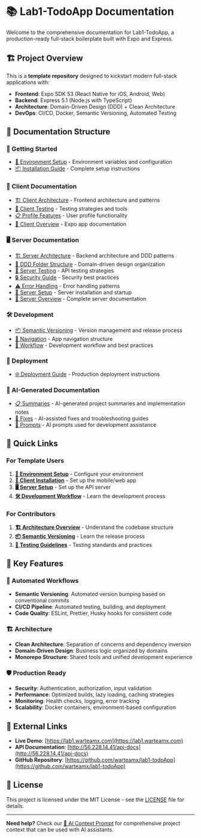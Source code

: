 # 📚 Lab1-TodoApp Documentation

Welcome to the comprehensive documentation for Lab1-TodoApp, a production-ready full-stack boilerplate built with Expo and Express.

## 🏗️ Project Overview

This is a **template repository** designed to kickstart modern full-stack applications with:

- **Frontend**: Expo SDK 53 (React Native for iOS, Android, Web)
- **Backend**: Express 5.1 (Node.js with TypeScript)
- **Architecture**: Domain-Driven Design (DDD) + Clean Architecture
- **DevOps**: CI/CD, Docker, Semantic Versioning, Automated Testing

## 📖 Documentation Structure

### 🚀 Getting Started

- [🔧 Environment Setup](./development/ENVIRONMENT_SETUP.md) - Environment variables and configuration
- [📦 Installation Guide](./client/INSTALLATION.md) - Complete setup instructions

### 📱 Client Documentation

- [🏗️ Client Architecture](./client/ARCHITECTURE.md) - Frontend architecture and patterns
- [🧪 Client Testing](./client/TESTING.md) - Testing strategies and tools
- [📋 Profile Features](./client/PROFILE_FEATURES.md) - User profile functionality
- [📖 Client Overview](./client/README-client.md) - Expo app documentation

### 🖥️ Server Documentation

- [🏗️ Server Architecture](./server/ARCHITECTURE.md) - Backend architecture and DDD patterns
- [📁 DDD Folder Structure](./server/DDD_FOLDER_STRUCTURE.md) - Domain-driven design organization
- [🧪 Server Testing](./server/TESTING.md) - API testing strategies
- [🔒 Security Guide](./server/SECURITY.md) - Security best practices
- [⚠️ Error Handling](./server/ERROR_HANDLING.md) - Error handling patterns
- [🚀 Server Setup](./server/SERVER_START.md) - Server installation and startup
- [📖 Server Overview](./server/README.md) - Complete server documentation

### 🛠️ Development

- [📦 Semantic Versioning](./development/SEMANTIC_VERSIONING.md) - Version management and release process
- [📱 Navigation](./development/navigation.md) - App navigation structure
- [🔄 Workflow](./WORKFLOW.md) - Development workflow and best practices

### 🚀 Deployment

- [🌐 Deployment Guide](./deployment/DEPLOYMENT.md) - Production deployment instructions

### 🤖 AI-Generated Documentation

- [📋 Summaries](./ai-generated/summaries/) - AI-generated project summaries and implementation notes
- [🔧 Fixes](./ai-generated/fixes/) - AI-assisted fixes and troubleshooting guides
- [💭 Prompts](./ai-generated/prompts/) - AI prompts used for development assistance

## 🎯 Quick Links

### For Template Users

1. **[🔧 Environment Setup](./development/ENVIRONMENT_SETUP.md)** - Configure your environment
2. **[📱 Client Installation](./client/INSTALLATION.md)** - Set up the mobile/web app
3. **[🖥️ Server Setup](./server/SERVER_START.md)** - Set up the API server
4. **[🛠️ Development Workflow](./WORKFLOW.md)** - Learn the development process

### For Contributors

1. **[🏗️ Architecture Overview](./client/ARCHITECTURE.md)** - Understand the codebase structure
2. **[📦 Semantic Versioning](./development/SEMANTIC_VERSIONING.md)** - Learn the release process
3. **[🧪 Testing Guidelines](./client/TESTING.md)** - Testing standards and practices

## 🌟 Key Features

### 🔄 Automated Workflows

- **Semantic Versioning**: Automated version bumping based on conventional commits
- **CI/CD Pipeline**: Automated testing, building, and deployment
- **Code Quality**: ESLint, Prettier, Husky hooks for consistent code

### 🏗️ Architecture

- **Clean Architecture**: Separation of concerns and dependency inversion
- **Domain-Driven Design**: Business logic organized by domains
- **Monorepo Structure**: Shared tools and unified development experience

### 🛡️ Production Ready

- **Security**: Authentication, authorization, input validation
- **Performance**: Optimized builds, lazy loading, caching strategies
- **Monitoring**: Health checks, logging, error tracking
- **Scalability**: Docker containers, environment-based configuration

## 🔗 External Links

- **Live Demo**: [https://lab1.warteamx.com](https://lab1.warteamx.com)
- **API Documentation**: [http://56.228.14.41/api-docs](http://56.228.14.41/api-docs)
- **GitHub Repository**: [https://github.com/warteamx/lab1-todoApp](https://github.com/warteamx/lab1-todoApp)

## 📄 License

This project is licensed under the MIT License - see the [LICENSE](../LICENSE) file for details.

---

**Need help?** Check our [🤖 AI Context Prompt](./AI_CONTEXT.md) for comprehensive project context that can be used with AI assistants.
